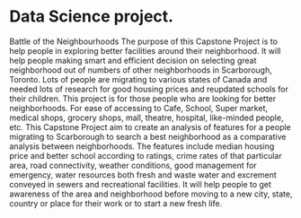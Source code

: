 # Data Science project.
Battle of the Neighbourhoods
The purpose of this Capstone Project is to help people in exploring better facilities around their neighborhood. It will help people making smart and efficient decision on selecting great neighborhood out of numbers of other neighborhoods in Scarborough, Toronto.
Lots of people are migrating to various states of Canada and needed lots of research for good housing prices and reupdated schools for their children. This project is for those people who are looking for better neighborhoods. For ease of accessing to Cafe, School, Super market, medical shops, grocery shops, mall, theatre, hospital, like-minded people, etc.
This Capstone Project aim to create an analysis of features for a people migrating to Scarborough to search a best neighborhood as a comparative analysis between neighborhoods. The features include median housing price and better school according to ratings, crime rates of that particular area, road connectivity, weather conditions, good management for emergency, water resources both fresh and waste water and excrement conveyed in sewers and recreational facilities.
It will help people to get awareness of the area and neighborhood before moving to a new city, state, country or place for their work or to start a new fresh life.

